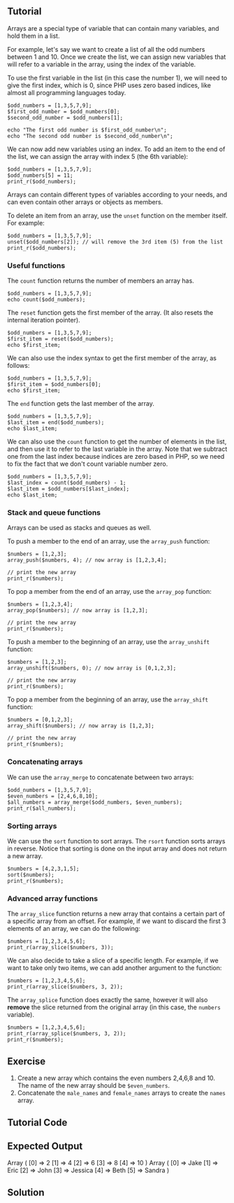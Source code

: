 Tutorial
--------

Arrays are a special type of variable that can contain many variables, and hold them in a list.

For example, let's say we want to create a list of all the odd numbers between 1 and 10. Once
we create the list, we can assign new variables that will refer to a variable in the array,
using the index of the variable.

To use the first variable in the list (in this case the number 1), we will need to give the
first index, which is 0, since PHP uses zero based indices, like almost all programming
languages today.

    $odd_numbers = [1,3,5,7,9];
    $first_odd_number = $odd_numbers[0];
    $second_odd_number = $odd_numbers[1];

    echo "The first odd number is $first_odd_number\n";
    echo "The second odd number is $second_odd_number\n";

We can now add new variables using an index. To add an item to the end of the list, we can assign
the array with index 5 (the 6th variable):

    $odd_numbers = [1,3,5,7,9];
    $odd_numbers[5] = 11;
    print_r($odd_numbers);

Arrays can contain different types of variables according to your needs, and can even contain
other arrays or objects as members.

To delete an item from an array, use the `unset` function on the member itself. For example:

    $odd_numbers = [1,3,5,7,9];
    unset($odd_numbers[2]); // will remove the 3rd item (5) from the list
    print_r($odd_numbers);

### Useful functions

The `count` function returns the number of members an array has.

    $odd_numbers = [1,3,5,7,9];
    echo count($odd_numbers);

The `reset` function gets the first member of the array. (It also resets the internal iteration pointer).

    $odd_numbers = [1,3,5,7,9];
    $first_item = reset($odd_numbers);
    echo $first_item;

We can also use the index syntax to get the first member of the array, as follows:

    $odd_numbers = [1,3,5,7,9];
    $first_item = $odd_numbers[0];
    echo $first_item;

The `end` function gets the last member of the array.

    $odd_numbers = [1,3,5,7,9];
    $last_item = end($odd_numbers);
    echo $last_item;

We can also use the `count` function to get the number of elements in the list, and then
use it to refer to the last variable in the array. Note that we subtract one from the
last index because indices are zero based in PHP, so we need to fix the fact that
we don't count variable number zero.

    $odd_numbers = [1,3,5,7,9];
    $last_index = count($odd_numbers) - 1;
    $last_item = $odd_numbers[$last_index];
    echo $last_item;

### Stack and queue functions

Arrays can be used as stacks and queues as well.

To push a member to the end of an array, use the `array_push` function:

    $numbers = [1,2,3];
    array_push($numbers, 4); // now array is [1,2,3,4];

    // print the new array
    print_r($numbers);

To pop a member from the end of an array, use the `array_pop` function:

    $numbers = [1,2,3,4];
    array_pop($numbers); // now array is [1,2,3];

    // print the new array
    print_r($numbers);

To push a member to the beginning of an array, use the `array_unshift` function:

    $numbers = [1,2,3];
    array_unshift($numbers, 0); // now array is [0,1,2,3];

    // print the new array
    print_r($numbers);

To pop a member from the beginning of an array, use the `array_shift` function:

    $numbers = [0,1,2,3];
    array_shift($numbers); // now array is [1,2,3];

    // print the new array
    print_r($numbers);

### Concatenating arrays

We can use the `array_merge` to concatenate between two arrays:

    $odd_numbers = [1,3,5,7,9];
    $even_numbers = [2,4,6,8,10];
    $all_numbers = array_merge($odd_numbers, $even_numbers);
    print_r($all_numbers);

### Sorting arrays

We can use the `sort` function to sort arrays. The `rsort` function sorts arrays in reverse.
Notice that sorting is done on the input array and does not return a new array.

    $numbers = [4,2,3,1,5];
    sort($numbers);
    print_r($numbers);

### Advanced array functions

The `array_slice` function returns a new array that contains a certain part of a specific array from an offset.
For example, if we want to discard the first 3 elements of an array, we can do the following:

    $numbers = [1,2,3,4,5,6];
    print_r(array_slice($numbers, 3));

We can also decide to take a slice of a specific length. For example, if we want to take only two items, we can
add another argument to the function:

    $numbers = [1,2,3,4,5,6];
    print_r(array_slice($numbers, 3, 2));

The `array_splice` function does exactly the same, however it will also **remove** the slice returned from the
original array (in this case, the `numbers` variable).

    $numbers = [1,2,3,4,5,6];
    print_r(array_splice($numbers, 3, 2));
    print_r($numbers);

Exercise
--------

1. Create a new array which contains the even numbers 2,4,6,8 and 10. The name of the new array should be `$even_numbers`.
2. Concatenate the `male_names` and `female_names` arrays to create the `names` array.

Tutorial Code
-------------

<?php

// TODO: add the even_numbers array here

$male_names = ["Jake", "Eric", "John"];
$female_names = ["Jessica", "Beth", "Sandra"];

// TODO: join the male and female names to one array
$names = NULL;

print_r($even_numbers);
print_r($names);

?>

Expected Output
---------------

Array
(
    [0] => 2
    [1] => 4
    [2] => 6
    [3] => 8
    [4] => 10
)
Array
(
    [0] => Jake
    [1] => Eric
    [2] => John
    [3] => Jessica
    [4] => Beth
    [5] => Sandra
)

Solution
--------

<?php

// TODO: add the even_numbers array here
$even_numbers = [2,4,6,8,10];

$male_names = ["Jake", "Eric", "John"];
$female_names = ["Jessica", "Beth", "Sandra"];

// TODO: join the male and female names to one array
$names = array_merge($male_names, $female_names);

print_r($even_numbers);
print_r($names);

?>
